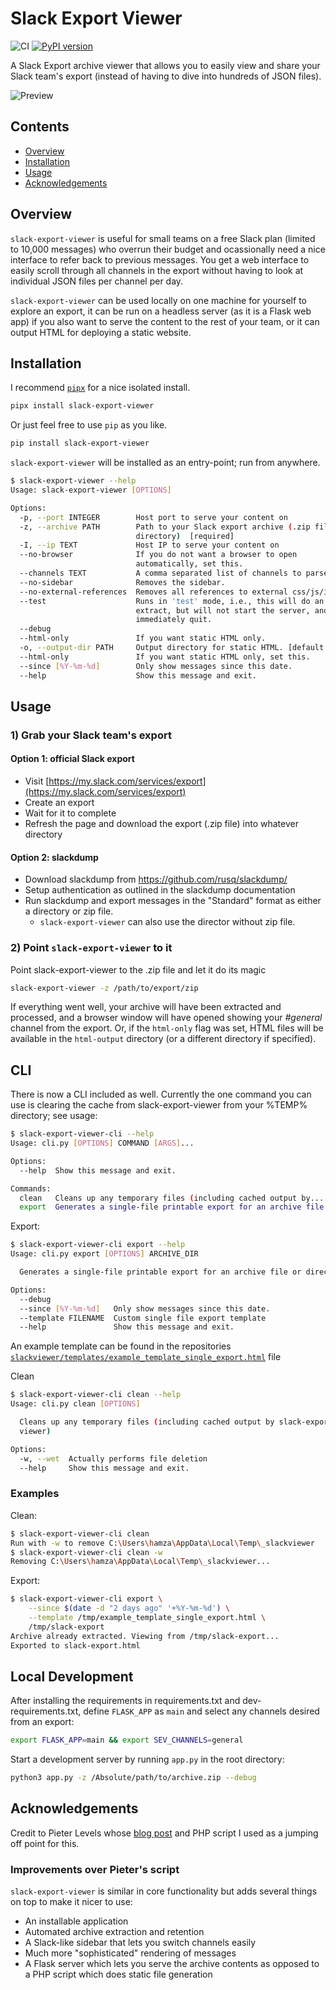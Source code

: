 # Slack Export Viewer

![CI](https://github.com/hfaran/slack-export-viewer/actions/workflows/ci.yml/badge.svg)
[![PyPI version](https://badge.fury.io/py/slack-export-viewer.svg)](http://badge.fury.io/py/slack-export-viewer)

A Slack Export archive viewer that allows you to easily view and share your 
Slack team's export (instead of having to dive into hundreds of JSON files).

![Preview](screenshot.png)


## Contents

* [Overview](#overview)
* [Installation](#installation)
* [Usage](#usage)
* [Acknowledgements](#acknowledgements)

## Overview

`slack-export-viewer` is useful for small teams on a free Slack plan (limited to 10,000 messages) who overrun their budget and ocassionally need a nice interface to refer back to previous messages. You get a web interface to easily scroll through all channels in the export without having to look at individual JSON files per channel per day.

`slack-export-viewer` can be used locally on one machine for yourself to explore an export, it can be run on a headless server (as it is a Flask web app) if you also want to serve the content to the rest of your team, or it can output HTML for deploying a static website.


## Installation

I recommend [`pipx`](https://github.com/pipxproject/pipx) for a nice
isolated install.

```bash
pipx install slack-export-viewer
```

Or just feel free to use `pip` as you like.

```bash
pip install slack-export-viewer
```

`slack-export-viewer` will be installed as an entry-point; run from anywhere.

```bash
$ slack-export-viewer --help
Usage: slack-export-viewer [OPTIONS]

Options:
  -p, --port INTEGER        Host port to serve your content on
  -z, --archive PATH        Path to your Slack export archive (.zip file or
                            directory)  [required]
  -I, --ip TEXT             Host IP to serve your content on
  --no-browser              If you do not want a browser to open
                            automatically, set this.
  --channels TEXT           A comma separated list of channels to parse.
  --no-sidebar              Removes the sidebar.
  --no-external-references  Removes all references to external css/js/images.
  --test                    Runs in 'test' mode, i.e., this will do an archive
                            extract, but will not start the server, and
                            immediately quit.
  --debug
  --html-only               If you want static HTML only.
  -o, --output-dir PATH     Output directory for static HTML. [default: `html_output`]
  --html-only               If you want static HTML only, set this.
  --since [%Y-%m-%d]        Only show messages since this date.
  --help                    Show this message and exit.
```


## Usage

### 1) Grab your Slack team's export

#### Option 1: official Slack export
* Visit [https://my.slack.com/services/export](https://my.slack.com/services/export)
* Create an export
* Wait for it to complete
* Refresh the page and download the export (.zip file) into whatever directory

#### Option 2: slackdump
* Download slackdump from https://github.com/rusq/slackdump/
* Setup authentication as outlined in the slackdump documentation
* Run slackdump and export messages in the "Standard" format as either a directory or zip file.
    * `slack-export-viewer` can also use the director without zip file.

### 2) Point `slack-export-viewer` to it

Point slack-export-viewer to the .zip file and let it do its magic

```bash
slack-export-viewer -z /path/to/export/zip
```

If everything went well, your archive will have been extracted and processed, and a browser window will have opened showing your *#general* channel from the export. Or, if the `html-only` flag was set, HTML files will be available in the `html-output` directory (or a different directory if specified).


## CLI

There is now a CLI included as well. Currently the one command you can use is clearing the cache from slack-export-viewer from your %TEMP% directory; see usage:

```bash
$ slack-export-viewer-cli --help
Usage: cli.py [OPTIONS] COMMAND [ARGS]...

Options:
  --help  Show this message and exit.

Commands:
  clean   Cleans up any temporary files (including cached output by...
  export  Generates a single-file printable export for an archive file or...
```

Export:
```bash
$ slack-export-viewer-cli export --help
Usage: cli.py export [OPTIONS] ARCHIVE_DIR

  Generates a single-file printable export for an archive file or directory

Options:
  --debug
  --since [%Y-%m-%d]   Only show messages since this date.
  --template FILENAME  Custom single file export template
  --help               Show this message and exit.
```
An example template can be found in the repositories [`slackviewer/templates/example_template_single_export.html`](https://github.com/hfaran/slack-export-viewer/tree/master/slackviewer/templates/example_template_single_export.html) file

Clean
```bash
$ slack-export-viewer-cli clean --help
Usage: cli.py clean [OPTIONS]

  Cleans up any temporary files (including cached output by slack-export-
  viewer)

Options:
  -w, --wet  Actually performs file deletion
  --help     Show this message and exit.
```


### Examples

Clean:
```bash
$ slack-export-viewer-cli clean
Run with -w to remove C:\Users\hamza\AppData\Local\Temp\_slackviewer
$ slack-export-viewer-cli clean -w
Removing C:\Users\hamza\AppData\Local\Temp\_slackviewer...
```

Export:
```bash
$ slack-export-viewer-cli export \
    --since $(date -d "2 days ago" '+%Y-%m-%d') \
    --template /tmp/example_template_single_export.html \
    /tmp/slack-export
Archive already extracted. Viewing from /tmp/slack-export...
Exported to slack-export.html
```


## Local Development

After installing the requirements in requirements.txt and dev-requirements.txt, 
define `FLASK_APP` as `main` and select any channels desired from an export:

```bash
export FLASK_APP=main && export SEV_CHANNELS=general
```

Start a development server by running `app.py` in the root directory:

```bash
python3 app.py -z /Absolute/path/to/archive.zip --debug
```

## Acknowledgements

Credit to Pieter Levels whose [blog post](https://levels.io/slack-export-to-html/) and PHP script I used as a jumping off point for this.

### Improvements over Pieter's script

 `slack-export-viewer` is similar in core functionality but adds several things on top to make it nicer to use:

* An installable application
* Automated archive extraction and retention
* A Slack-like sidebar that lets you switch channels easily
* Much more "sophisticated" rendering of messages
* A Flask server which lets you serve the archive contents as opposed to a PHP script which does static file generation
